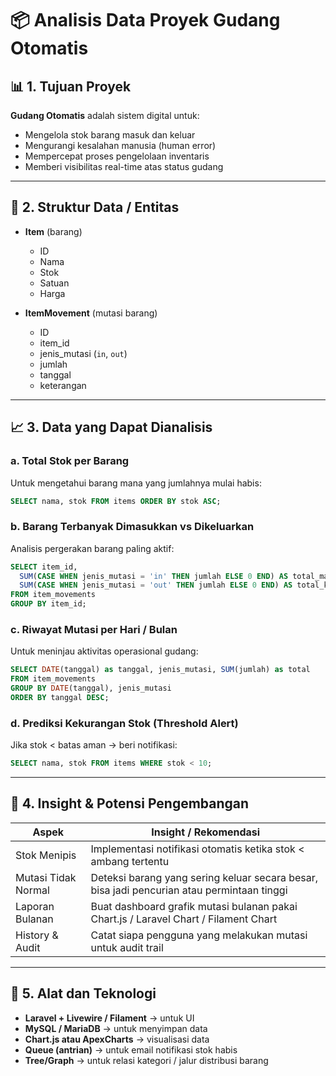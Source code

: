 # 📦 Analisis Data Proyek Gudang Otomatis

## 📊 1. Tujuan Proyek
**Gudang Otomatis** adalah sistem digital untuk:
- Mengelola stok barang masuk dan keluar
- Mengurangi kesalahan manusia (human error)
- Mempercepat proses pengelolaan inventaris
- Memberi visibilitas real-time atas status gudang

---

## 🧱 2. Struktur Data / Entitas

- **Item** (barang)
  - ID
  - Nama
  - Stok
  - Satuan
  - Harga

- **ItemMovement** (mutasi barang)
  - ID
  - item_id
  - jenis_mutasi (`in`, `out`)
  - jumlah
  - tanggal
  - keterangan

---

## 📈 3. Data yang Dapat Dianalisis

### a. Total Stok per Barang
Untuk mengetahui barang mana yang jumlahnya mulai habis:

```sql
SELECT nama, stok FROM items ORDER BY stok ASC;
```

### b. Barang Terbanyak Dimasukkan vs Dikeluarkan
Analisis pergerakan barang paling aktif:

```sql
SELECT item_id, 
  SUM(CASE WHEN jenis_mutasi = 'in' THEN jumlah ELSE 0 END) AS total_masuk,
  SUM(CASE WHEN jenis_mutasi = 'out' THEN jumlah ELSE 0 END) AS total_keluar
FROM item_movements
GROUP BY item_id;
```

### c. Riwayat Mutasi per Hari / Bulan
Untuk meninjau aktivitas operasional gudang:

```sql
SELECT DATE(tanggal) as tanggal, jenis_mutasi, SUM(jumlah) as total
FROM item_movements
GROUP BY DATE(tanggal), jenis_mutasi
ORDER BY tanggal DESC;
```

### d. Prediksi Kekurangan Stok (Threshold Alert)
Jika stok < batas aman → beri notifikasi:

```sql
SELECT nama, stok FROM items WHERE stok < 10;
```

---

## 🧠 4. Insight & Potensi Pengembangan

| Aspek              | Insight / Rekomendasi                                                                 |
|--------------------|---------------------------------------------------------------------------------------|
| Stok Menipis       | Implementasi notifikasi otomatis ketika stok < ambang tertentu                       |
| Mutasi Tidak Normal| Deteksi barang yang sering keluar secara besar, bisa jadi pencurian atau permintaan tinggi |
| Laporan Bulanan    | Buat dashboard grafik mutasi bulanan pakai Chart.js / Laravel Chart / Filament Chart |
| History & Audit    | Catat siapa pengguna yang melakukan mutasi untuk audit trail                         |

---

## 🧾 5. Alat dan Teknologi

- **Laravel + Livewire / Filament** → untuk UI
- **MySQL / MariaDB** → untuk menyimpan data
- **Chart.js atau ApexCharts** → visualisasi data
- **Queue (antrian)** → untuk email notifikasi stok habis
- **Tree/Graph** → untuk relasi kategori / jalur distribusi barang

